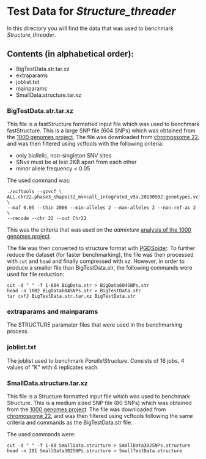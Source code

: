 # Test Data for  *Structure_threader*

In this directory you will find the data that was used to benchmark *Structure_threader*.

## Contents (in alphabetical order):

* BigTestData.str.tar.xz
* extraparams
* joblist.txt
* mainparams
* SmallData.structure.tar.xz

### BigTestData.str.tar.xz

This file is a fastStructure formatted input file which was used to benchmark fastStructure. This is a large SNP file (604 SNPs) which was obtained from the [1000 genomes project](http://www.1000genomes.org). The file was downloaded from [chromossome 22](http://ftp.1000genomes.ebi.ac.uk/vol1/ftp/release/20130502/ALL.chr22.phase3_shapeit2_mvncall_integrated_v5a.20130502.genotypes.vcf.gz), and was then filtered using vcftools with the following criteria:

* only biallelic, non-singleton SNV sites
* SNvs must be at lest 2KB apart from each other
* minor allele frequency < 0.05

The used command was:

    ./vcftools --gzvcf \
    ALL.chr22.phase3_shapeit2_mvncall_integrated_v5a.20130502.genotypes.vcf.gz \
    --maf 0.05 --thin 2000 --min-alleles 2 --max-alleles 2 --non-ref-ac 2 \
    --recode --chr 22 --out Chr22

This was the criteria that was used on the *admixture* [analysis of the 1000 genomes project](http://ftp.1000genomes.ebi.ac.uk/vol1/ftp/release/20130502/supporting/admixture_files/README.admixture_20141217).

The file was then converted to structure format with [PGDSpider](http://www.cmpg.unibe.ch/software/PGDSpider/).
To further reduce the dataset (for faster benchmarking), the file was then processed with `cut` and `head` and finally compressed with xz.
However, in order to produce a smaller file than BigTestData.str, the following commands were used for file reduction:

    cut -d " " -f 1-604 BigData.str > BigData604SNPs.str
    head -n 1002 BigData604SNPs.str > BigTestData.str
    tar cvfJ BigTestData.str.tar.xz BigTestData.str


### extraparams and mainparams

The STRUCTURE paramater files that were used in the benchmarking process.

### joblist.txt

The joblist used to benchmark *ParallelStructure*. Consists of 16 jobs, 4 values of "K" with 4 replicates each.

### SmallData.structure.tar.xz

This file is a Structure formatted input file which was used to benchmark Structure. This is a medium sized SNP file (80 SNPs) which was obtained from the [1000 genomes project](http://www.1000genomes.org). The file was downloaded from [chromossome 22](http://ftp.1000genomes.ebi.ac.uk/vol1/ftp/release/20130502/ALL.chr22.phase3_shapeit2_mvncall_integrated_v5a.20130502.genotypes.vcf.gz), and was then filtered using vcftools following the same criteria and commands as the BigTestData.str file.


The used commands were:

    cut -d " " -f 1-80 SmallData.structure > SmallData302SNPs.structure
    head -n 201 SmallData302SNPs.structure > SmallTestData.structure
